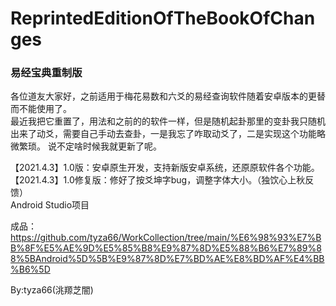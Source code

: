 # ReprintedEditionOfTheBookOfChanges
### 易经宝典重制版
各位道友大家好，之前适用于梅花易数和六爻的易经查询软件随着安卓版本的更替而不能使用了。  
最近我把它重置了，用法和之前的的软件一样，但是随机起卦那里的变卦我只随机出来了动爻，需要自己手动去查卦，一是我忘了咋取动爻了，二是实现这个功能略微繁琐。
说不定啥时候我就更新了呢。  
 
【2021.4.3】1.0版：安卓原生开发，支持新版安卓系统，还原原软件各个功能。  
【2021.4.3】1.0修复版：修好了按爻坤字bug，调整字体大小。（独饮心上秋反馈）  
Android Studio项目  

成品：https://github.com/tyza66/WorkCollection/tree/main/%E6%98%93%E7%BB%8F%E5%AE%9D%E5%85%B8%E9%87%8D%E5%88%B6%E7%89%88%5BAndroid%5D%5B%E9%87%8D%E7%BD%AE%E8%BD%AF%E4%BB%B6%5D

By:tyza66(洮羱芝闇)
